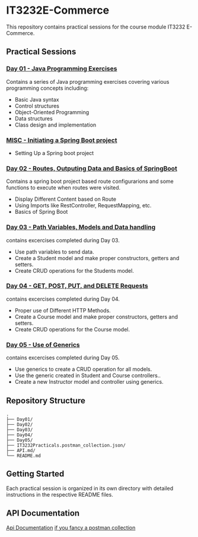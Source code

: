 # IT3232E-Commerce

This repository contains practical sessions for the course module IT3232 E-Commerce.

## Practical Sessions

### [Day 01 - Java Programming Exercises](Day01/README.md)
Contains a series of Java programming exercises covering various programming concepts including:
- Basic Java syntax
- Control structures
- Object-Oriented Programming
- Data structures
- Class design and implementation

### [MISC - Initiating a Spring Boot project](SpringBootApp/README.md)
- Setting Up a Spring boot project

### [Day 02 - Routes, Outputing Data and Basics of SpringBoot](Day02/README.md)
Contains a spring boot project based route configurarions and some functions to execute when routes were visited.
 - Display Different Content based on Route
 - Using Imports like RestController, RequestMapping, etc.
 - Basics of Spring Boot
 
### [Day 03 - Path Variables, Models and Data handling](Day03/README.md)
contains excercises completed during Day 03.
 - Use path variables to send data.
 - Create a Student model and make proper constructors, getters and setters.
 - Create CRUD operations for the Students model.

### [Day 04 - GET, POST, PUT, and DELETE Requests](Day04/README.md)
contains excercises completed during Day 04.
 - Proper use of Different HTTP Methods.
 - Create a Course model and make proper constructors, getters and setters.
 - Create CRUD operations for the Course model.
 
### [Day 05 - Use of Generics](Day05/README.md)
contains excercises completed during Day 05.
 - Use generics to create a CRUD operation for all models.
 - Use the generic created in Student and Course controllers..
 - Create a new Instructor model and controller using generics.

## Repository Structure
```
.
├── Day01/          
├── Day02/          
├── Day03/          
├── Day04/          
├── Day05/          
├── IT3232Practicals.postman_collection.json/          
├── API.md/          
└── README.md        
```

## Getting Started
Each practical session is organized in its own directory with detailed instructions in the respective README files.

## API Documentation
[Api Documentation](API.md)
[if you fancy a postman collection](IT3232Practicals.postman_collection.json)